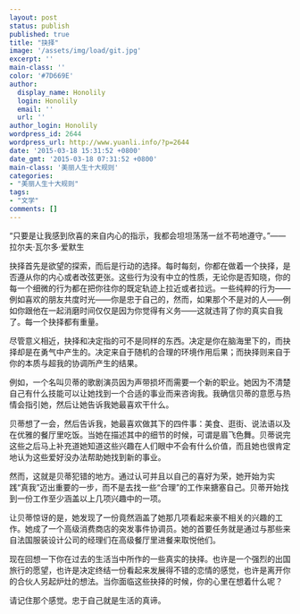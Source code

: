 ```yaml
---
layout: post
status: publish
published: true
title: "抉择"
image: '/assets/img/load/git.jpg'
excerpt: ''
main-class: ''
color: '#7D669E'
author:
  display_name: Honolily
  login: Honolily
  email: ''
  url: ''
author_login: Honolily
wordpress_id: 2644
wordpress_url: http://www.yuanli.info/?p=2644
date: '2015-03-18 15:31:52 +0800'
date_gmt: '2015-03-18 07:31:52 +0800'
main-class: '美丽人生十大规则'
categories:
- "美丽人生十大规则"
tags:
- "文学"
comments: []
---
```

&ldquo;只要是让我感到欣喜的来自内心的指示，我都会坦坦荡荡一丝不苟地遵守。&rdquo;&mdash;&mdash;拉尔夫&middot;瓦尔多&middot;爱默生

抉择首先是欲望的探索，而后是行动的选择。每时每刻，你都在做着一个抉择，是否遵从你的内心或者改弦更张。这些行为没有中立的性质，无论你是否知晓，你的每一个细微的行为都在把你往你的既定轨迹上拉近或者拉远。一些纯粹的行为&mdash;&mdash;例如喜欢的朋友共度时光&mdash;&mdash;你是忠于自己的，然而，如果那个不是对的人&mdash;&mdash;例如你跟他在一起消磨时间仅仅是因为你觉得有义务&mdash;&mdash;这就违背了你的真实自我了。每一个抉择都有重量。

尽管意义相近，抉择和决定指的可不是同样的东西。决定是你在脑海里下的，而抉择却是在勇气中产生的。决定来自于随机的合理的环境作用后果；而抉择则来自于你的本质与超我的协调所产生的结果。

例如，一个名叫贝蒂的歌剧演员因为声带损坏而需要一个新的职业。她因为不清楚自己有什么技能可以让她找到一个合适的事业而来咨询我。我确信贝蒂的意愿与热情会指引她，然后让她告诉我她最喜欢干什么。

贝蒂想了一会，然后告诉我，她最喜欢做其下的四件事：美食、逛街、说法语以及在优雅的餐厅里吃饭。当她在描述其中的细节的时候，可谓是眉飞色舞。贝蒂说完这些之后马上补充道她知道这些兴趣在人们眼中不会有什么价值，而且她也很肯定地认为这些爱好没办法帮助她找到新的事业。

然而，这就是贝蒂犯错的地方。通过认可并且以自己的喜好为荣，她开始为实践&ldquo;真我&rdquo;迈出重要的一步，而不是去找一些&ldquo;合理&rdquo;的工作来搪塞自己。贝蒂开始找到一份工作至少涵盖以上几项兴趣中的一项。

让贝蒂惊讶的是，她发现了一份竟然涵盖了她那几项看起来豪不相关的兴趣的工作。她成了一个高级消费商店的突发事件协调员。她的首要任务就是通过与那些来自法国服装设计公司的经理们在高级餐厅里进餐来取悦他们。

现在回想一下你在过去的生活当中所作的一些真实的抉择。也许是一个强烈的出国旅行的愿望，也许是决定终结一份看起来发展得不错的恋情的感觉，也许是离开你的合伙人另起炉灶的想法。当你面临这些抉择的时候，你的心里在想着什么呢？

请记住那个感觉。忠于自己就是生活的真谛。

